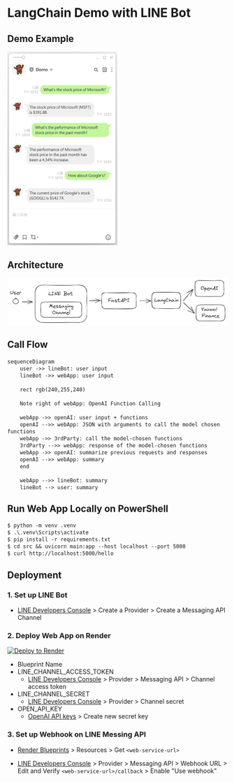 # LangChain Demo with LINE Bot

## Demo Example

<img src="./img/linebot-demo.png" alt="image" width="50%" height="auto">

## Architecture

![](./img/architecture.excalidraw.png)

## Call Flow

```mermaid
sequenceDiagram
    user ->> lineBot: user input
    lineBot ->> webApp: user input

    rect rgb(240,255,240)

    Note right of webApp: OpenAI Function Calling

    webApp ->> openAI: user input + functions
    openAI -->> webApp: JSON with arguments to call the model chosen functions
    webApp ->> 3rdParty: call the model-chosen functions
    3rdParty -->> webApp: response of the model-chosen functions
    webApp ->> openAI: summarize previous requests and responses
    openAI -->> webApp: summary
    end

    webApp -->> lineBot: summary
    lineBot --> user: summary
```

## Run Web App Locally on PowerShell

```
$ python -m venv .venv
$ .\.venv\Scripts\activate
$ pip install -r requirements.txt
$ cd src && uvicorn main:app --host localhost --port 5000
$ curl http://localhost:5000/hello
```

## Deployment

### 1. Set up LINE Bot

- [LINE Developers Console](https://developers.line.biz/console/) > Create a Provider > Create a Messaging API Channel

### 2. Deploy Web App on Render

[![Deploy to Render](http://render.com/images/deploy-to-render-button.svg)](https://render.com/deploy)

- Blueprint Name
- LINE_CHANNEL_ACCESS_TOKEN
  - [LINE Developers Console](https://developers.line.biz/console/) > Provider > Messaging API > Channel access token
- LINE_CHANNEL_SECRET
  - [LINE Developers Console](https://developers.line.biz/console/) > Provider > Channel secret
- OPEN_API_KEY
  - [OpenAI API keys](https://platform.openai.com/api-keys) > Create new secret key

### 3. Set up Webhook on LINE Messing API

- [Render Blueprints](https://dashboard.render.com/blueprints) > Resources > Get `<web-service-url>`

- [LINE Developers Console](https://developers.line.biz/console/) > Provider > Messaging API > Webhook URL > Edit and Verify `<web-service-url>/callback` > Enable "Use webhook"
